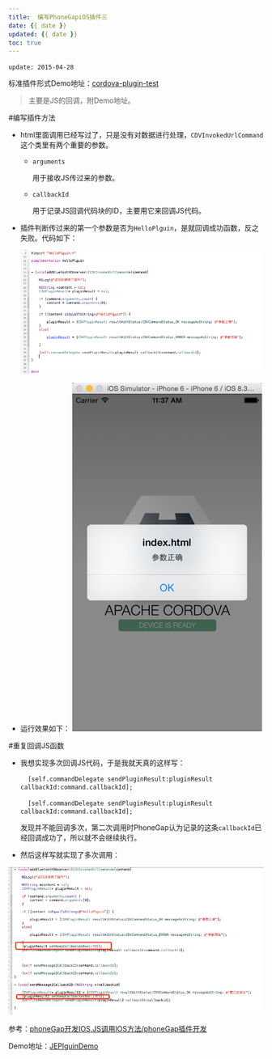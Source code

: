 ```yaml
---
title:  编写PhoneGapiOS插件三
date: {{ date }}
updated: {{ date }}
toc: true
---
```



`update: 2015-04-28`

标准插件形式Demo地址：[cordova-plugin-test](https://github.com/yinxianwei/cordova-plugin-test)

> 主要是JS的回调，附Demo地址。

<!-- more -->

#编写插件方法

- html里面调用已经写过了，只是没有对数据进行处理，`CDVInvokedUrlCommand`这个类里有两个重要的参数。
	
	- `arguments`
	
		用于接收JS传过来的参数。
		
	- `callbackId`
	
		用于记录JS回调代码块的ID，主要用它来回调JS代码。

<!--more-->

- 插件判断传过来的第一个参数是否为`HelloPlguin`，是就回调成功函数，反之失败。代码如下：

	![QQ20150423-5@2x](media/15027829418427/QQ20150423-5@2x.png)

- 运行效果如下：
![QQ20150423-6@2x](media/15027829418427/QQ20150423-6@2x.png)


#重复回调JS函数

- 我想实现多次回调JS代码，于是我就天真的这样写：

		[self.commandDelegate sendPluginResult:pluginResult callbackId:command.callbackId];
   
		[self.commandDelegate sendPluginResult:pluginResult callbackId:command.callbackId];

	发现并不能回调多次，第二次调用时PhoneGap认为记录的这条`callbackId`已经回调成功了，所以就不会继续执行。

- 然后这样写就实现了多次调用：

![QQ20150423-7@2x](media/15027829418427/QQ20150423-7@2x.png)


参考：[phoneGap开发IOS,JS调用IOS方法/phoneGap插件开发](https://my.oschina.net/jgy/blog/175643#OSC_h4_4)

Demo地址：[JEPlguinDemo](https://github.com/yinxianwei/JEPlguinDemo.git)

